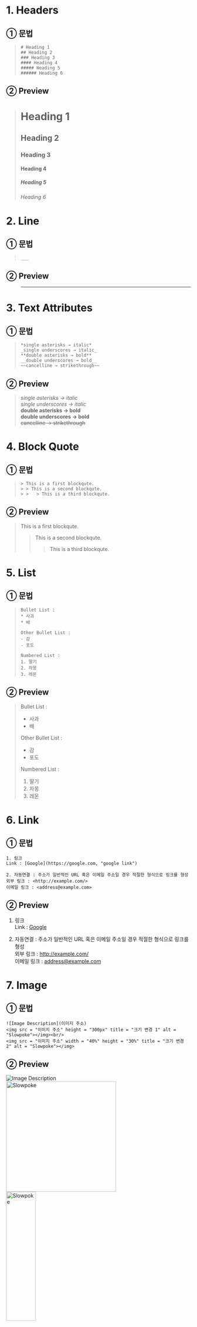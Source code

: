# 1. Headers
## ① 문법
> ```
> # Heading 1
> ## Heading 2
> ### Heading 3
> #### Heading 4
> ##### Heading 5
> ###### Heading 6
> ```
## ② Preview
> # Heading 1
> ## Heading 2
> ### Heading 3
> #### Heading 4
> ##### Heading 5
> ###### Heading 6
#

# 2. Line
## ① 문법
> ```
> ___
> ```
## ② Preview
> ___
#

# 3. Text Attributes
## ① 문법
> ```
> *single asterisks → italic*  
> _single underscores → italic_  
> **double asterisks → bold**  
> __double underscores → bold__  
> ~~cancelline → strikethrough~~  
> ```
## ② Preview
> *single asterisks → italic*  
> _single underscores → italic_  
> **double asterisks → bold**  
> __double underscores → bold__  
> ~~cancelline → strikethrough~~  
#

# 4. Block Quote
## ① 문법
> ```
> > This is a first blockqute.
> >	> This is a second blockqute.
> >	>	> This is a third blockqute.
> ```
## ② Preview
> This is a first blockqute.
>	> This is a second blockqute.
>	>	> This is a third blockqute.
#

# 5. List
## ① 문법
> ```
> Bullet List : 
> * 사과
> * 배
> 
> Other Bullet List :
> - 감
> - 포도
> 
> Numbered List : 
> 1. 딸기
> 2. 자몽
> 3. 레몬
> ```
## ② Preview
> Bullet List : 
> * 사과
> * 배
> 
> Other Bullet List :
> - 감
> - 포도
> 
> Numbered List : 
> 1. 딸기
> 2. 자몽
> 3. 레몬
#

# 6. Link
## ① 문법
```
1. 링크  
Link : [Google](https://google.com, "google link")  

2. 자동연결 : 주소가 일반적인 URL 혹은 이메일 주소일 경우 적절한 형식으로 링크를 형성  
외부 링크 : <http://example.com/>  
이메일 링크 : <address@example.com>  
```
## ② Preview
1. 링크  
Link : [Google](https://google.com, "google link")  

2. 자동연결 : 주소가 일반적인 URL 혹은 이메일 주소일 경우 적절한 형식으로 링크를 형성  
외부 링크 : <http://example.com/>  
이메일 링크 : <address@example.com>  
#

# 7. Image
## ① 문법
```
![Image Description](이미지 주소)  
<img src = "이미지 주소" height = "300px" title = "크기 변경 1" alt = "Slowpoke"></img><br/>
<img src = "이미지 주소" width = "40%" height = "30%" title = "크기 변경 2" alt = "Slowpoke"></img>

```
## ② Preview
![Image Description](https://static.wikia.nocookie.net/pokemon/images/1/18/%EC%95%BC%EB%8F%88_%EA%B3%B5%EC%8B%9D_%EC%9D%BC%EB%9F%AC%EC%8A%A4%ED%8A%B8.png/revision/latest/scale-to-width-down/200?cb=20170405020231&path-prefix=ko)  
<img src = "https://static.wikia.nocookie.net/pokemon/images/1/18/%EC%95%BC%EB%8F%88_%EA%B3%B5%EC%8B%9D_%EC%9D%BC%EB%9F%AC%EC%8A%A4%ED%8A%B8.png/revision/latest/scale-to-width-down/200?cb=20170405020231&path-prefix=ko" height = "300px" title = "크기 변경 1" alt = "Slowpoke"></img><br/>
<img src = "https://static.wikia.nocookie.net/pokemon/images/1/18/%EC%95%BC%EB%8F%88_%EA%B3%B5%EC%8B%9D_%EC%9D%BC%EB%9F%AC%EC%8A%A4%ED%8A%B8.png/revision/latest/scale-to-width-down/200?cb=20170405020231&path-prefix=ko" width = "40%" height = "30%" title = "크기 변경 2" alt = "Slowpoke"></img>
#

# 8. Table
## ① 문법
```
|Header|Description|
|:--:|:--:| 
|cell1|cell2|
|cell1|cell2|
|cell1|cell2|
```
## ② Preview
|Header|Description|
|:--:|:--:| 
|--:|우측으로 정렬|
|:--|좌측으로 정렬|
|:--:|가운데 정렬|
#

# 9. Code Block
## ① 문법
~~~
```java
public class Project { 
  public static void main(String[] args) { 
    system.out.println("Hello, World!");
  }
}
```
~~~

```
~~~java
public class Project { 
  public static void main(String[] args) { 
    system.out.println("Hello, World!");
  }
}
~~~
```

## ② Preview
~~~java
public class Project { 
  public static void main(String[] args) { 
    system.out.println("Hello, World!");
  }
}
~~~
#

# Conference
[드림코딩 by 엘리 Youtube](https://www.youtube.com/watch?v=kMEb_BzyUqk)  
[https://gist.github.com/ihoneymon/652be052a0727ad59601](https://gist.github.com/ihoneymon/652be052a0727ad59601)
